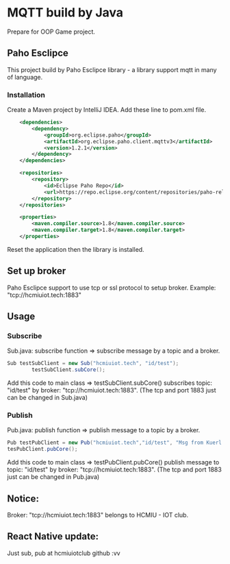 # MQTT build by Java
Prepare for OOP Game project.
## Paho Esclipce
This project build by Paho Esclipce library - a library support mqtt in many of language.
### Installation
Create a Maven project by IntelliJ IDEA. Add these line to pom.xml file.
```xml
    <dependencies>
        <dependency>
            <groupId>org.eclipse.paho</groupId>
            <artifactId>org.eclipse.paho.client.mqttv3</artifactId>
            <version>1.2.1</version>
        </dependency>
    </dependencies>

    <repositories>
        <repository>
            <id>Eclipse Paho Repo</id>
            <url>https://repo.eclipse.org/content/repositories/paho-releases/</url>
        </repository>
    </repositories>

    <properties>
        <maven.compiler.source>1.8</maven.compiler.source>
        <maven.compiler.target>1.8</maven.compiler.target>
    </properties>
```
Reset the application then the library is installed.

## Set up broker
Paho Esclipce support to use tcp or ssl protocol to setup broker.
Example: "tcp://hcmiuiot.tech:1883"

## Usage
### Subscribe
Sub.java: subscribe function => subscribe message by a topic and a broker.
```java
Sub testSubClient = new Sub("hcmiuiot.tech", "id/test");
        testSubClient.subCore();
```
Add this code to main class => testSubClient.subCore() subscribes topic: "id/test" by broker: "tcp://hcmiuiot.tech:1883". (The tcp and port 1883 just can be changed in Sub.java)
### Publish
Pub.java: publish function => publish message to a topic by a broker.
```java
Pub testPubClient = new Pub("hcmiuiot.tech","id/test", "Msg from Kuerl!");
tesPubClient.pubCore();
```
Add this code to main class => testPubClient.pubCore() publish message to topic: "id/test" by broker: "tcp://hcmiuiot.tech:1883". (The tcp and port 1883 just can be changed in Pub.java)

## Notice:
Broker: "tcp://hcmiuiot.tech:1883" belongs to HCMIU - IOT club.

## React Native update:
Just sub, pub at hcmiuiotclub github :vv
